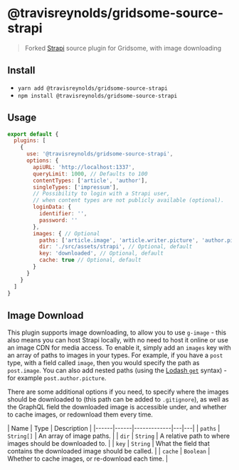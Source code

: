 # @travisreynolds/gridsome-source-strapi

> Forked [Strapi](https://strapi.io/) source plugin for Gridsome, with image downloading

## Install

- `yarn add @travisreynolds/gridsome-source-strapi`
- `npm install @travisreynolds/gridsome-source-strapi`

## Usage

```js
export default {
  plugins: [
    {
      use: '@travisreynolds/gridsome-source-strapi',
      options: {
        apiURL: 'http://localhost:1337',
        queryLimit: 1000, // Defaults to 100
        contentTypes: ['article', 'author'],
        singleTypes: ['impressum'],
        // Possibility to login with a Strapi user,
        // when content types are not publicly available (optional).
        loginData: {
          identifier: '',
          password: ''
        },
        images: { // Optional
          paths: ['article.image', 'article.writer.picture', 'author.picture'], // Required
          dir: './src/assets/strapi', // Optional, default
          key: 'downloaded', // Optional, default
          cache: true // Optional, default
        }
      }
    }
  ]
}
```

## Image Download

This plugin supports image downloading, to allow you to use `g-image` - this also means you can host Strapi locally, with no need to host it online or use an image CDN for media access.
To enable it, simply add an `images` key with an array of paths to images in your types. For example, if you have a `post` type, with a field called `image`, then you would specify the path as `post.image`. You can also add nested paths (using the [Lodash `get`](https://lodash.com/docs/4.17.15#get) syntax) - for example `post.author.picture`.

There are some additional options if you need, to specify where the images should be downloaded to (this path can be added to `.gitignore`), as well as the GraphQL field the downloaded image is accessible under, and whether to cache images, or redownload them every time.

| Name | Type | Description |
|------|------|-------------|---|---|
| `paths` | `String[]` | An array of image paths. |
| `dir` | `String` | A relative path to where images should be downloaded to. |
| `key` | `String` | What the field that contains the downloaded image should be called. |
| `cache` | `Boolean` | Whether to cache images, or re-download each time. |
